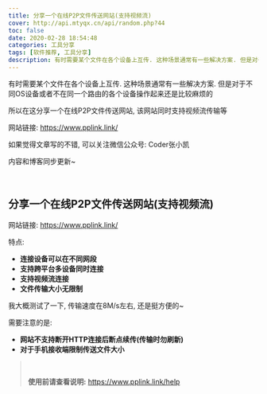 ```yaml
---
title: 分享一个在线P2P文件传送网站(支持视频流)
cover: http://api.mtyqx.cn/api/random.php?44
toc: false
date: 2020-02-28 18:54:48
categories: 工具分享
tags: [软件推荐, 工具分享]
description: 有时需要某个文件在各个设备上互传. 这种场景通常有一些解决方案. 但是对于不同OS设备或者不在同一个路由的各个设备操作起来还是比较麻烦的. 所以在这分享一个在线P2P文件传送网站(支持视频流)
---
```


有时需要某个文件在各个设备上互传. 这种场景通常有一些解决方案. 但是对于不同OS设备或者不在同一个路由的各个设备操作起来还是比较麻烦的

所以在这分享一个在线P2P文件传送网站, 该网站同时支持视频流传输等

网站链接: https://www.pplink.link/

如果觉得文章写的不错, 可以关注微信公众号: Coder张小凯

内容和博客同步更新~

<br/>

<!--more-->

## 分享一个在线P2P文件传送网站(支持视频流)

网站链接: https://www.pplink.link/

特点:

-   **连接设备可以在不同网段**
-   **支持跨平台多设备同时连接**
-   **支持视频流连接**
-   **文件传输大小无限制**

我大概测试了一下, 传输速度在8M/s左右, 还是挺方便的~

需要注意的是:

-   **网站不支持断开HTTP连接后断点续传(传输时勿刷新)** 
-   **对于手机接收端限制传送文件大小**

><br/>
>
>**使用前请查看说明:** https://www.pplink.link/help

<br/>
